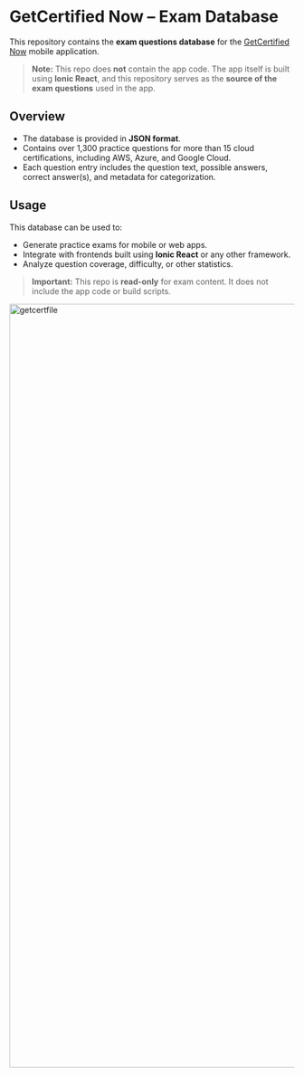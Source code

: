 # GetCertified Now – Exam Database

This repository contains the **exam questions database** for the [GetCertified Now](https://apps.apple.com/us/app/getcertified-now/id6751737573) mobile application.

> **Note:** This repo does **not** contain the app code. The app itself is built using **Ionic React**, and this repository serves as the **source of the exam questions** used in the app.

## Overview

- The database is provided in **JSON format**.
- Contains over 1,300 practice questions for more than 15 cloud certifications, including AWS, Azure, and Google Cloud.
- Each question entry includes the question text, possible answers, correct answer(s), and metadata for categorization.

## Usage

This database can be used to:

- Generate practice exams for mobile or web apps.
- Integrate with frontends built using **Ionic React** or any other framework.
- Analyze question coverage, difficulty, or other statistics.

> **Important:** This repo is **read-only** for exam content. It does not include the app code or build scripts.

<img width="1080" height="1350" alt="getcertfile" src="https://github.com/user-attachments/assets/f1cc0c82-598f-4887-bb43-8edde35919ed" />
